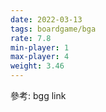 ```yaml
---
date: 2022-03-13
tags: boardgame/bga
rate: 7.8
min-player: 1
max-player: 4
weight: 3.46
---
```


參考: bgg link